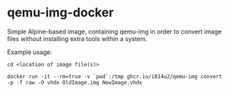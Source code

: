 # qemu-img-docker
Simple Alpine-based image, containing qemu-img in order to convert image files without installing extra tools within a system.

Example usage:

`cd <location of image file(s)>`

``docker run -it --rm=true -v `pwd`:/tmp ghcr.io/i814u2/qemu-img convert -p -f raw -O vhdx OldImage.img NewImage.vhdx``
